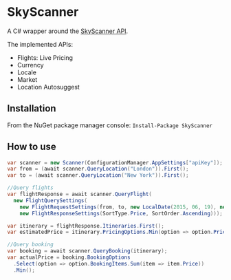 # SkyScanner

A C# wrapper around the [SkyScanner API](http://business.skyscanner.net/portal/en-GB/Documentation/ApiOverview).

The implemented APIs:
* Flights: Live Pricing
* Currency
* Locale
* Market
* Location Autosuggest

## Installation

From the NuGet package manager console: ```Install-Package SkyScanner```

## How to use

```C#
var scanner = new Scanner(ConfigurationManager.AppSettings["apiKey"]);
var from = (await scanner.QueryLocation("London")).First();
var to = (await scanner.QueryLocation("New York")).First();

//Query flights
var flightResponse = await scanner.QueryFlight(
  new FlightQuerySettings(
    new FlightRequestSettings(from, to, new LocalDate(2015, 06, 19), new LocalDate(2015, 06, 25)),
    new FlightResponseSettings(SortType.Price, SortOrder.Ascending)));

var itinerary = flightResponse.Itineraries.First();
var estimatedPrice = itinerary.PricingOptions.Min(option => option.Price);

//Query booking
var booking = await scanner.QueryBooking(itinerary);
var actualPrice = booking.BookingOptions
  .Select(option => option.BookingItems.Sum(item => item.Price))
  .Min();
```

